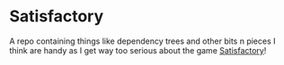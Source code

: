 # Satisfactory
A repo containing things like dependency trees and other bits n pieces I think are handy as I get way too serious about the game [Satisfactory]()!
